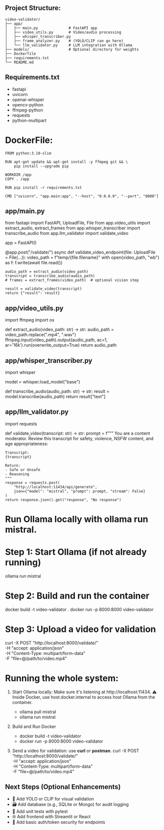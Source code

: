 ## Project Structure:
    video-validator/
    ├── app/
    │   ├── main.py              # FastAPI app
    │   ├── video_utils.py       # Video/audio processing
    │   ├── whisper_transcriber.py
    │   ├── frame_analyzer.py    # (YOLO/CLIP can go here)
    │   └── llm_validator.py     # LLM integration with Ollama
    ├── models/                  # Optional directory for weights
    ├── Dockerfile
    ├── requirements.txt
    └── README.md


## Requirements.txt
  - fastapi
  - uvicorn
  - openai-whisper
  - opencv-python
  - ffmpeg-python
  - requests
  - python-multipart



# DockerFile:
    FROM python:3.10-slim
    
    RUN apt-get update && apt-get install -y ffmpeg git && \
        pip install --upgrade pip
    
    WORKDIR /app
    COPY . /app
    
    RUN pip install -r requirements.txt
    
    CMD ["uvicorn", "app.main:app", "--host", "0.0.0.0", "--port", "8000"]



## app/main.py
from fastapi import FastAPI, UploadFile, File
from app.video_utils import extract_audio, extract_frames
from app.whisper_transcriber import transcribe_audio
from app.llm_validator import validate_video

app = FastAPI()

@app.post("/validate/")
async def validate_video_endpoint(file: UploadFile = File(...)):
    video_path = f"temp/{file.filename}"
    with open(video_path, "wb") as f:
        f.write(await file.read())

    audio_path = extract_audio(video_path)
    transcript = transcribe_audio(audio_path)
    # frames = extract_frames(video_path)  # optional vision step

    result = validate_video(transcript)
    return {"result": result}

## app/video_utils.py
import ffmpeg
import os

def extract_audio(video_path: str) -> str:
    audio_path = video_path.replace(".mp4", ".wav")
    ffmpeg.input(video_path).output(audio_path, ac=1, ar='16k').run(overwrite_output=True)
    return audio_path

## app/whisper_transcriber.py
import whisper

model = whisper.load_model("base")

def transcribe_audio(audio_path: str) -> str:
    result = model.transcribe(audio_path)
    return result["text"]


## app/llm_validator.py
import requests

def validate_video(transcript: str) -> str:
    prompt = f"""
    You are a content moderator. Review this transcript for safety, violence, NSFW content, and age appropriateness:
    
    Transcript:
    {transcript}
    
    Return:
    - Safe or Unsafe
    - Reasoning
    """
    response = requests.post(
        "http://localhost:11434/api/generate",
        json={"model": "mistral", "prompt": prompt, "stream": False}
    )
    return response.json().get("response", "No response")


#  Run Ollama locally with ollama run mistral.

# Step 1: Start Ollama (if not already running)
ollama run mistral

# Step 2: Build and run the container
docker build -t video-validator .
docker run -p 8000:8000 video-validator

# Step 3: Upload a video for validation
curl -X POST "http://localhost:8000/validate/" \
  -H  "accept: application/json" \
  -H  "Content-Type: multipart/form-data" \
  -F "file=@/path/to/video.mp4"



# Running the whole system:
1. Start Ollama locally: Make sure it's listening at http://localhost:11434. ⚠️ Inside Docker, use host.docker.internal to access host Ollama from the container.
   - ollama pull mistral
   - ollama run mistral

2. Build and Run Docker
   - docker build -t video-validator
   - docker run -p 8000:8000 video-validator
  
3. Send a video for validation: use **curl** or **postman**.
   curl -X POST "http://localhost:8000/validate/" \
  -H "accept: application/json" \
  -H "Content-Type: multipart/form-data" \
  -F "file=@/path/to/video.mp4"


## Next Steps (Optional Enhancements)
  - 🧠 Add YOLO or CLIP for visual validation
  - 🗃️ Add database (e.g., SQLite or Mongo) for audit logging
  - 🧪 Add unit tests with pytest
  - 🌐 Add frontend with Streamlit or React
  - 🔐 Add basic auth/token security for endpoints
